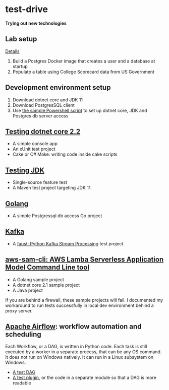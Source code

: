 # test-drive
**Trying out new technologies**

## Lab setup
[Details](./docker/postgres/)
1. Build a Postgres Docker image that creates a user and a database at startup
2. Populate a table using College Scorecard data from US Government 

## Development environment setup
1. Download dotnet core and JDK 11
2. Download PostgresSQL client 
3. Use [the sample Powershell script](./dev-env-startup-sample.ps1) to set up dotnet core, JDK and Postgres db server access

## [Testing dotnet core 2.2](./dotnet)
- A simple console app
- An xUnit test project
- Cake or C# Make: writing code inside cake scripts

## [Testing JDK](./jdk11)

- Single-source feature test
- A Maven test project targeting JDK 11

## [Golang](./golang)

- A simple Postgressql db access Go project

## [Kafka](./kafka)

- A [faust: Python Kafka Stream Processing](https://github.com/robinhood/faust) test project

## [aws-sam-cli: AWS Lamba Serverless Application Model Command Line tool](./aws/sam)

- A Golang sample project
- A dotnet core 2.1 sample project
- A Java project

If you are behind a firewall, these sample projects will fail. I documented my workaround to run tests successfully in local dev environment behind a proxy server.

## [Apache Airflow](./python/airflow): workflow automation and scheduling

Each Workflow, or a DAG, is written in Python code. Each task is still executed by a worker in a separate process, that can be any OS command. It does not run on Windows natively. It can run in a Linux subsystem on Windows.

- [A test DAG](python/airflow/dags/fetch_load.py)
- [A test plugin](python/airflow/plugins/flickrplugin.py), or the code in a separate module so that a DAG is more readable
